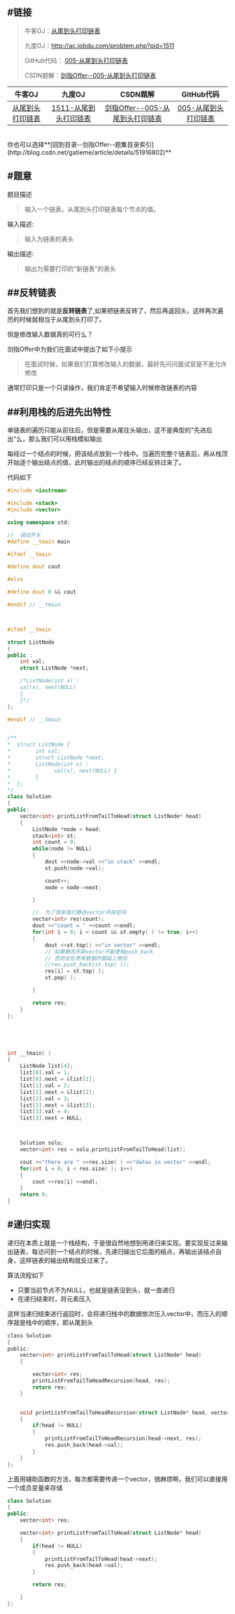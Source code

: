 #链接
------- 

>牛客OJ：[从尾到头打印链表](http://www.nowcoder.com/practice/d0267f7f55b3412ba93bd35cfa8e8035?tpId=13&tqId=11156&rp=1&ru=/ta/coding-interviews&qru=/ta/coding-interviews/question-ranking)
>
>九度OJ：http://ac.jobdu.com/problem.php?pid=1511
>
>GitHub代码： [005-从尾到头打印链表](https://github.com/gatieme/CodingInterviews/tree/master/005-%E4%BB%8E%E5%B0%BE%E5%88%B0%E5%A4%B4%E6%89%93%E5%8D%B0%E9%93%BE%E8%A1%A8)
>
>CSDN题解：[剑指Offer--005-从尾到头打印链表](http://blog.csdn.net/gatieme/article/details/51107632)



| 牛客OJ | 九度OJ | CSDN题解 | GitHub代码 
|:-------:|:-------:|:-------:|:-------:|
| [从尾到头打印链表](http://www.nowcoder.com/practice/d0267f7f55b3412ba93bd35cfa8e8035?tpId=13&tqId=11156&rp=1&ru=/ta/coding-interviews&qru=/ta/coding-interviews/question-ranking) | [1511-从尾到头打印链表](http://ac.jobdu.com/problem.php?pid=1511)   | [剑指Offer--005-从尾到头打印链表](http://blog.csdn.net/gatieme/article/details/51107632)   | [005-从尾到头打印链表](https://github.com/gatieme/CodingInterviews/tree/master/005-%E4%BB%8E%E5%B0%BE%E5%88%B0%E5%A4%B4%E6%89%93%E5%8D%B0%E9%93%BE%E8%A1%A8)  |

<br>
你也可以选择**[回到目录--剑指Offer--题集目录索引](http://blog.csdn.net/gatieme/article/details/51916802)**


#题意
-------
题目描述

>输入一个链表，从尾到头打印链表每个节点的值。 



输入描述:

>输入为链表的表头



输出描述:

>输出为需要打印的“新链表”的表头


##反转链表
-------


首先我们想到的就是**反转链表**了,如果把链表反转了，然后再返回头，这样再次遍历的时候就相当于从尾到头打印了。

但是修改输入数据真的可行么？

剑指Offer中为我们在面试中提出了如下小提示
>在面试时候，如果我们打算修改输入的数据，最好先问问面试官是不是允许修改

通常打印只是一个只读操作，我们肯定不希望输入时候修改链表的内容

##利用栈的后进先出特性
-------

单链表的遍历只能从前往后，但是需要从尾往头输出，这不是典型的"先进后出"么，那么我们可以用栈模拟输出

每经过一个结点的时候，把该结点放到一个栈中。当遍历完整个链表后，再从栈顶开始逐个输出结点的值，此时输出的结点的顺序已经反转过来了。

代码如下

```cpp
#include <iostream>

#include <stack>
#include <vector>

using namespace std;

//  调试开关
#define __tmain main

#ifdef __tmain

#define dout cout

#else

#define dout 0 && cout

#endif // __tmain



#ifdef __tmain

struct ListNode
{
public :
    int val;
    struct ListNode *next;

    /*ListNode(int x) :
    val(x), next(NULL)
    {
    }*/
};

#endif // __tmain


/**
*  struct ListNode {
*        int val;
*        struct ListNode *next;
*        ListNode(int x) :
*              val(x), next(NULL) {
*        }
*  };
*/
class Solution
{
public:
    vector<int> printListFromTailToHead(struct ListNode* head)
    {
        ListNode *node = head;
        stack<int> st;
        int count = 0;
        while(node != NULL)
        {
            dout <<node->val <<"in stack" <<endl;
            st.push(node->val);

            count++;
            node = node->next;

        }

        //  为了效率我们静态vector开辟空间
        vector<int> res(count);
        dout <<"count = " <<count <<endl;
        for(int i = 0; i < count && st.empty( ) != true; i++)
        {
            dout <<st.top() <<"in vector" <<endl;
            // 如果静态开辟vector不能使用push_back
            // 否则会在原来数据的基础上增加
            //res.push_back(st.top( ));
            res[i] = st.top( );
            st.pop( );

        }

        return res;
    }
};





int __tmain( )
{
    ListNode list[4];
    list[0].val = 1;
    list[0].next = &list[1];
    list[1].val = 2;
    list[1].next = &list[2];
    list[2].val = 3;
    list[2].next = &list[3];
    list[3].val = 4;
    list[3].next = NULL;



    Solution solu;
    vector<int> res = solu.printListFromTailToHead(list);

    cout <<"there are " <<res.size( ) <<"datas in vector" <<endl;
    for(int i = 0; i < res.size( ); i++)
    {
        cout <<res[i] <<endl;
    }
    return 0;
}

```


#递归实现
-------
递归在本质上就是一个栈结构，于是很自然地想到用递归来实现。要实现反过来输出链表，每访问到一个结点的时候，先递归输出它后面的结点，再输出该结点自身，这样链表的输出结构就反过来了。

算法流程如下
*    只要当前节点不为NULL，也就是链表没到头，就一直递归
*    在递归结束时，将元素压入

这样当递归结束进行返回时，会将递归栈中的数据依次压入vector中，而压入的顺序就是栈中的顺序，即从尾到头



```c
class Solution
{
public:
    vector<int> printListFromTailToHead(struct ListNode* head)
    {

        vector<int> res;
        printListFromTailToHeadRecursion(head, res);
        return res;
    }


    void printListFromTailToHeadRecursion(struct ListNode* head, vector<int> &res)
    {
        if(head != NULL)
        {
            printListFromTailToHeadRecursion(head->next, res);
            res.push_back(head->val);
        }
    }
};
```

上面用辅助函数的方法，每次都需要传递一个vector，很麻烦啊，我们可以直接用一个成员变量来存储

```cpp
class Solution
{
public:
    vector<int> res;

    vector<int> printListFromTailToHead(struct ListNode* head)
    {
        if(head != NULL)
        {
            printListFromTailToHead(head->next);
            res.push_back(head->val);
        }

        return res;

    }
};
```


